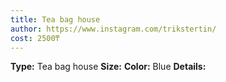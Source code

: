 ```yaml
---
title: Tea bag house
author: https://www.instagram.com/trikstertin/
cost: 2500₸
---
```

**Type:** Tea bag house
**Size:**
**Color:** Blue
**Details:**
